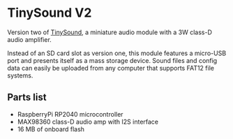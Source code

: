 # TinySound V2
Version two of [TinySound](https://github.com/knurtz/TinySound), a miniature audio module with a 3W class-D audio amplifier.

Instead of an SD card slot as version one, this module features a micro-USB port and presents itself as a mass storage device. Sound files and config data can easily be uploaded from any computer that supports FAT12 file systems.

## Parts list

- RaspberryPi RP2040 microcontroller
- MAX98360 class-D audio amp with I2S interface
- 16 MB of onboard flash
